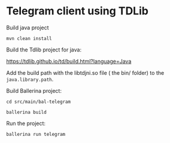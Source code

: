 # Telegram client using TDLib

Build java project

`mvn clean install`

Build the Tdlib project for java:

https://tdlib.github.io/td/build.html?language=Java

Add the build path with the libtdjni.so file ( the bin/ folder) to the `java.library.path`. 

Build Ballerina project:

`cd src/main/bal-telegram`

`ballerina build`

Run the project:

`ballerina run telegram`
